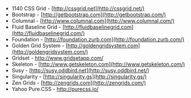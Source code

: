 * 1140 CSS Grid - [http://cssgrid.net](http://cssgrid.net/)
* Bootstrap - [http://getbootstrap.com](http://getbootstrap.com/)
* Columnal - [http://www.columnal.com](http://www.columnal.com/)
* Fluid Baseline Grid - [http://fluidbaselinegrid.com](http://fluidbaselinegrid.com/)
* Foundation - [http://foundation.zurb.com](http://foundation.zurb.com/)
* Golden Grid System - [http://goldengridsystem.com](http://goldengridsystem.com/)
* Gridset - <http://www.gridsetapp.com/>
* Skeleton - [http://www.getskeleton.com](http://www.getskeleton.com/)
* Susy - [http://susy.oddbird.net](http://susy.oddbird.net/)
* Singularity - [http://singularity.gs](http://singularity.gs/)
* Zen Grids - [http://zengrids.com](http://zengrids.com/)
* Yahoo Pure.CSS - <http://purecss.io/>